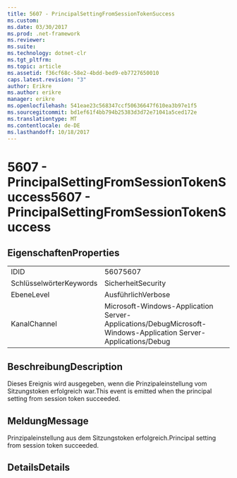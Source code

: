 ```yaml
---
title: 5607 - PrincipalSettingFromSessionTokenSuccess
ms.custom: 
ms.date: 03/30/2017
ms.prod: .net-framework
ms.reviewer: 
ms.suite: 
ms.technology: dotnet-clr
ms.tgt_pltfrm: 
ms.topic: article
ms.assetid: f36cf68c-58e2-4bdd-bed9-eb7727650010
caps.latest.revision: "3"
author: Erikre
ms.author: erikre
manager: erikre
ms.openlocfilehash: 541eae23c568347ccf50636647f610ea3b97e1f5
ms.sourcegitcommit: bd1ef61f4bb794b25383d3d72e71041a5ced172e
ms.translationtype: MT
ms.contentlocale: de-DE
ms.lasthandoff: 10/18/2017
---
```

# <a name="5607---principalsettingfromsessiontokensuccess"></a><span data-ttu-id="a335d-102">5607 - PrincipalSettingFromSessionTokenSuccess</span><span class="sxs-lookup"><span data-stu-id="a335d-102">5607 - PrincipalSettingFromSessionTokenSuccess</span></span>
## <a name="properties"></a><span data-ttu-id="a335d-103">Eigenschaften</span><span class="sxs-lookup"><span data-stu-id="a335d-103">Properties</span></span>  
  
|||  
|-|-|  
|<span data-ttu-id="a335d-104">ID</span><span class="sxs-lookup"><span data-stu-id="a335d-104">ID</span></span>|<span data-ttu-id="a335d-105">5607</span><span class="sxs-lookup"><span data-stu-id="a335d-105">5607</span></span>|  
|<span data-ttu-id="a335d-106">Schlüsselwörter</span><span class="sxs-lookup"><span data-stu-id="a335d-106">Keywords</span></span>|<span data-ttu-id="a335d-107">Sicherheit</span><span class="sxs-lookup"><span data-stu-id="a335d-107">Security</span></span>|  
|<span data-ttu-id="a335d-108">Ebene</span><span class="sxs-lookup"><span data-stu-id="a335d-108">Level</span></span>|<span data-ttu-id="a335d-109">Ausführlich</span><span class="sxs-lookup"><span data-stu-id="a335d-109">Verbose</span></span>|  
|<span data-ttu-id="a335d-110">Kanal</span><span class="sxs-lookup"><span data-stu-id="a335d-110">Channel</span></span>|<span data-ttu-id="a335d-111">Microsoft-Windows-Application Server-Applications/Debug</span><span class="sxs-lookup"><span data-stu-id="a335d-111">Microsoft-Windows-Application Server-Applications/Debug</span></span>|  
  
## <a name="description"></a><span data-ttu-id="a335d-112">Beschreibung</span><span class="sxs-lookup"><span data-stu-id="a335d-112">Description</span></span>  
 <span data-ttu-id="a335d-113">Dieses Ereignis wird ausgegeben, wenn die Prinzipaleinstellung vom Sitzungstoken erfolgreich war.</span><span class="sxs-lookup"><span data-stu-id="a335d-113">This event is emitted when the principal setting from session token succeeded.</span></span>  
  
## <a name="message"></a><span data-ttu-id="a335d-114">Meldung</span><span class="sxs-lookup"><span data-stu-id="a335d-114">Message</span></span>  
 <span data-ttu-id="a335d-115">Prinzipaleinstellung aus dem Sitzungstoken erfolgreich.</span><span class="sxs-lookup"><span data-stu-id="a335d-115">Principal setting from session token succeeded.</span></span>  
  
## <a name="details"></a><span data-ttu-id="a335d-116">Details</span><span class="sxs-lookup"><span data-stu-id="a335d-116">Details</span></span>
